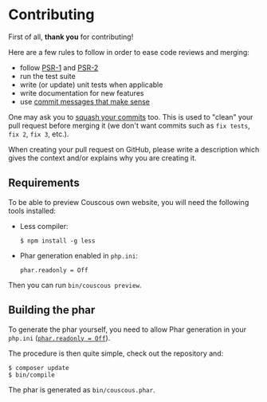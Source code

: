 # Contributing

First of all, **thank you** for contributing!

Here are a few rules to follow in order to ease code reviews and merging:

- follow [PSR-1](http://www.php-fig.org/psr/1/) and [PSR-2](http://www.php-fig.org/psr/2/)
- run the test suite
- write (or update) unit tests when applicable
- write documentation for new features
- use [commit messages that make sense](http://tbaggery.com/2008/04/19/a-note-about-git-commit-messages.html)

One may ask you to [squash your commits](http://gitready.com/advanced/2009/02/10/squashing-commits-with-rebase.html) too. This is used to "clean" your pull request before merging it (we don't want commits such as `fix tests`, `fix 2`, `fix 3`, etc.).

When creating your pull request on GitHub, please write a description which gives the context and/or explains why you are creating it.

## Requirements

To be able to preview Couscous own website, you will need the following tools installed:

- Less compiler:

    ```
    $ npm install -g less
    ```

- Phar generation enabled in `php.ini`:

    ```
    phar.readonly = Off
    ```

Then you can run `bin/couscous preview`.

## Building the phar

To generate the phar yourself, you need to allow Phar generation in your `php.ini` ([`phar.readonly = Off`](http://us1.php.net/manual/en/phar.configuration.php#ini.phar.readonly)).

The procedure is then quite simple, check out the repository and:

```
$ composer update
$ bin/compile
```

The phar is generated as `bin/couscous.phar`.
